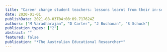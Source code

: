 ```yaml
---
title: "Career change student teachers: lessons learnt from their in-school experiences"
date: 2020-01-01
publishDate: 2021-08-03T04:08:09.717624Z
authors: ["M Varadharajan", "D Carter", "J Buchanan", "S Schuck"]
publication_types: ["2"]
abstract: ""
featured: false
publication: "*The Australian Educational Researcher*"
---
```


